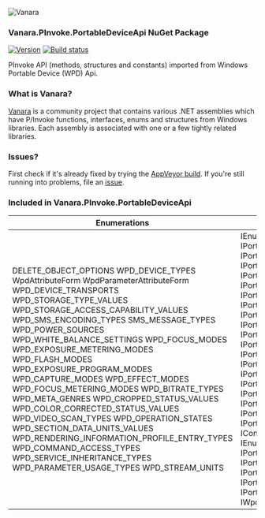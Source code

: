 ﻿![Vanara](https://raw.githubusercontent.com/dahall/Vanara/master/docs/icons/VanaraHeading.png)
### **Vanara.PInvoke.PortableDeviceApi NuGet Package**
[![Version](https://img.shields.io/nuget/v/Vanara.PInvoke.PortableDeviceApi?label=NuGet&style=flat-square)](https://github.com/dahall/Vanara/releases)
[![Build status](https://img.shields.io/appveyor/build/dahall/vanara?label=AppVeyor%20build&style=flat-square)](https://ci.appveyor.com/project/dahall/vanara)

PInvoke API (methods, structures and constants) imported from Windows Portable Device (WPD) Api.

### **What is Vanara?**

[Vanara](https://github.com/dahall/Vanara) is a community project that contains various .NET assemblies which have P/Invoke functions, interfaces, enums and structures from Windows libraries. Each assembly is associated with one or a few tightly related libraries.

### **Issues?**

First check if it's already fixed by trying the [AppVeyor build](https://ci.appveyor.com/nuget/vanara-prerelease).
If you're still running into problems, file an [issue](https://github.com/dahall/Vanara/issues).

### **Included in Vanara.PInvoke.PortableDeviceApi**

Enumerations | Interfaces
--- | ---
DELETE_OBJECT_OPTIONS WPD_DEVICE_TYPES WpdAttributeForm WpdParameterAttributeForm WPD_DEVICE_TRANSPORTS WPD_STORAGE_TYPE_VALUES WPD_STORAGE_ACCESS_CAPABILITY_VALUES WPD_SMS_ENCODING_TYPES SMS_MESSAGE_TYPES WPD_POWER_SOURCES WPD_WHITE_BALANCE_SETTINGS WPD_FOCUS_MODES WPD_EXPOSURE_METERING_MODES WPD_FLASH_MODES WPD_EXPOSURE_PROGRAM_MODES WPD_CAPTURE_MODES WPD_EFFECT_MODES WPD_FOCUS_METERING_MODES WPD_BITRATE_TYPES WPD_META_GENRES WPD_CROPPED_STATUS_VALUES WPD_COLOR_CORRECTED_STATUS_VALUES WPD_VIDEO_SCAN_TYPES WPD_OPERATION_STATES WPD_SECTION_DATA_UNITS_VALUES WPD_RENDERING_INFORMATION_PROFILE_ENTRY_TYPES WPD_COMMAND_ACCESS_TYPES WPD_SERVICE_INHERITANCE_TYPES WPD_PARAMETER_USAGE_TYPES WPD_STREAM_UNITS  | IEnumPortableDeviceObjectIDs IPortableDevice IPortableDeviceCapabilities IPortableDeviceContent IPortableDeviceContent2 IPortableDeviceDataStream IPortableDeviceDispatchFactory IPortableDeviceEventCallback IPortableDeviceManager IPortableDeviceProperties IPortableDevicePropertiesBulk IPortableDevicePropertiesBulkCallback IPortableDeviceResources IPortableDeviceService IPortableDeviceServiceActivation IPortableDeviceServiceCapabilities IPortableDeviceServiceManager IPortableDeviceServiceMethodCallback IPortableDeviceServiceMethods IPortableDeviceServiceOpenCallback IConnectionRequestCallback IEnumPortableDeviceConnectors IPortableDeviceConnector IPortableDeviceKeyCollection IPortableDevicePropVariantCollection IPortableDeviceValues IPortableDeviceValuesCollection IWpdSerializer   
